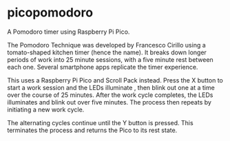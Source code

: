 # picopomodoro
A Pomodoro timer using Raspberry Pi Pico.

The Pomodoro Technique was developed by Francesco Cirillo using a tomato-shaped kitchen timer (hence the name). It breaks down longer periods of work into 25 minute sessions, with a five minute rest between each one. Several smartphone apps replicate the timer experience.

This uses a Raspberry Pi Pico and Scroll Pack instead. Press the X button to start a work session and the LEDs illuminate , then blink out one at a time over the course of 25 minutes. After the work cycle completes, the LEDs illuminates and blink out over five minutes. The process then repeats by initiating a new work cycle.

The alternating cycles continue until the Y button is pressed. This terminates the process and returns the Pico to its rest state.
